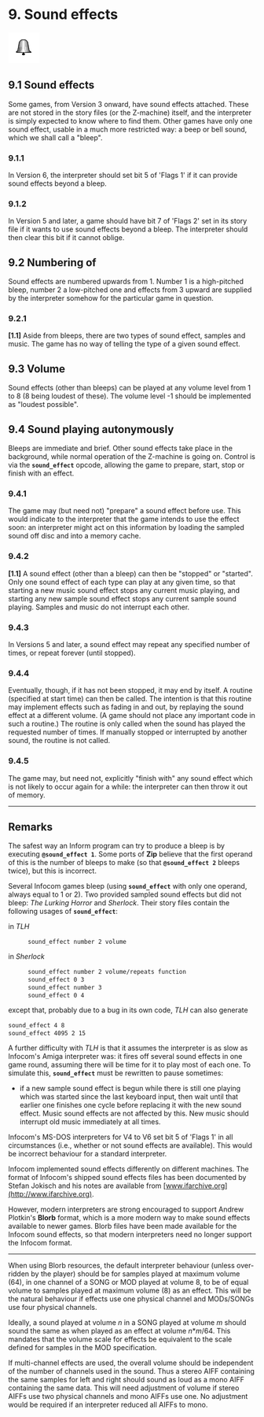 # 9. Sound effects

![](./images/icon09.gif)

## 9.1 Sound effects

Some games, from Version 3 onward, have sound effects attached. These are not stored in the story files (or the Z-machine) itself, and the interpreter is simply expected to know where to find them. Other games have only one sound effect, usable in a much more restricted way: a beep or bell sound, which we shall call a "bleep".

### 9.1.1

In Version 6, the interpreter should set bit 5 of 'Flags 1' if it can provide sound effects beyond a bleep.

### 9.1.2

In Version 5 and later, a game should have bit 7 of 'Flags 2' set in its story file if it wants to use sound effects beyond a bleep. The interpreter should then clear this bit if it cannot oblige.

## 9.2 Numbering of

Sound effects are numbered upwards from 1. Number 1 is a high-pitched bleep, number 2 a low-pitched one and effects from 3 upward are supplied by the interpreter somehow for the particular game in question.

### 9.2.1

**[1.1]** Aside from bleeps, there are two types of sound effect, samples and music. The game has no way of telling the type of a given sound effect.

## 9.3 Volume

Sound effects (other than bleeps) can be played at any volume level from 1 to 8 (8 being loudest of these). The volume level -1 should be implemented as "loudest possible".

## 9.4 Sound playing autonymously

Bleeps are immediate and brief. Other sound effects take place in the background, while normal operation of the Z-machine is going on. Control is via the **`sound_effect`** opcode, allowing the game to prepare, start, stop or finish with an effect.

### 9.4.1

The game may (but need not) "prepare" a sound effect before use. This would indicate to the interpreter that the game intends to use the effect soon: an interpreter might act on this information by loading the sampled sound off disc and into a memory cache.

### 9.4.2

**[1.1]** A sound effect (other than a bleep) can then be "stopped" or "started". Only one sound effect of each type can play at any given time, so that starting a new music sound effect stops any current music playing, and starting any new sample sound effect stops any current sample sound playing. Samples and music do not interrupt each other.

### 9.4.3

In Versions 5 and later, a sound effect may repeat any specified number of times, or repeat forever (until stopped).

### 9.4.4

Eventually, though, if it has not been stopped, it may end by itself. A routine (specified at start time) can then be called. The intention is that this routine may implement effects such as fading in and out, by replaying the sound effect at a different volume. (A game should not place any important code in such a routine.) The routine is only called when the sound has played the requested number of times. If manually stopped or interrupted by another sound, the routine is not called.

### 9.4.5

The game may, but need not, explicitly "finish with" any sound effect which is not likely to occur again for a while: the interpreter can then throw it out of memory.

----

## Remarks

The safest way an Inform program can try to produce a bleep is by executing **`@sound_effect 1`**. Some ports of **Zip** believe that the first operand of this is the number of bleeps to make (so that **`@sound_effect 2`** bleeps twice), but this is incorrect.

Several Infocom games bleep (using **`sound_effect`** with only one operand, always equal to 1 or 2). Two provided sampled sound effects but did not bleep: _The Lurking Horror_ and _Sherlock_. Their story files contain the following usages of **`sound_effect`**:

<dl>
<dt>in <cite>TLH</cite></dt>
<dd>

```
sound_effect number 2 volume
```

</dd>
<dt>in <cite>Sherlock</cite></dt>
<dd>

```
sound_effect number 2 volume/repeats function
sound_effect 0 3
sound_effect number 3
sound_effect 0 4
```

</dd>
</dl>

except that, probably due to a bug in its own code, _TLH_ can also generate

```
sound_effect 4 8
sound_effect 4095 2 15
```

A further difficulty with _TLH_ is that it assumes the interpreter is as slow as Infocom's Amiga interpreter was: it fires off several sound effects in one game round, assuming there will be time for it to play most of each one. To simulate this, **`sound_effect`** must be rewritten to pause sometimes:

- if a new sample sound effect is begun while there is still one playing which was started since the last keyboard input, then wait until that earlier one finishes one cycle before replacing it with the new sound effect. Music sound effects are not affected by this. New music should interrupt old music immediately at all times.

Infocom's MS-DOS interpreters for V4 to V6 set bit 5 of 'Flags 1' in all circumstances (i.e., whether or not sound effects are available). This would be incorrect behaviour for a standard interpreter.

Infocom implemented sound effects differently on different machines. The format of Infocom's shipped sound effects files has been documented by Stefan Jokisch and his notes are available from [www.ifarchive.org](http://www.ifarchive.org).

However, modern interpreters are strong encouraged to support Andrew Plotkin's **Blorb** format, which is a more modern way to make sound effects available to newer games. Blorb files have been made available for the Infocom sound effects, so that modern interpreters need no longer support the Infocom format.

----

When using Blorb resources, the default interpreter behaviour (unless over- ridden by the player) should be for samples played at maximum volume (64), in one channel of a SONG or MOD played at volume 8, to be of equal volume to samples played at maximum volume (8) as an effect. This will be the natural behaviour if effects use one physical channel and MODs/SONGs use four physical channels.

Ideally, a sound played at volume _n_ in a SONG played at volume _m_ should sound the same as when played as an effect at volume _n_*_m_/64. This mandates that the volume scale for effects be equivalent to the scale defined for samples in the MOD specification.

If multi-channel effects are used, the overall volume should be independent of the number of channels used in the sound. Thus a stereo AIFF containing the same samples for left and right should sound as loud as a mono AIFF containing the same data. This will need adjustment of volume if stereo AIFFs use two physical channels and mono AIFFs use one. No adjustment would be required if an interpreter reduced all AIFFs to mono.
